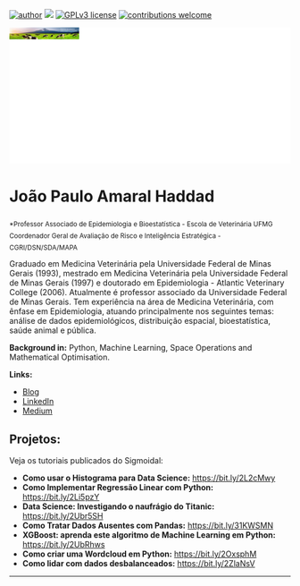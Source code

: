 [![author](https://img.shields.io/badge/author-carlosfab-red.svg)](https://www.linkedin.com/in/carlosfab) [![](https://img.shields.io/badge/python-3.7+-blue.svg)](https://www.python.org/downloads/release/python-365/) [![GPLv3 license](https://img.shields.io/badge/License-GPLv3-blue.svg)](http://perso.crans.org/besson/LICENSE.html) [![contributions welcome](https://img.shields.io/badge/contributions-welcome-brightgreen.svg?style=flat)](https://github.com/carlosfab/data_science/issues)

<p align="center">
  <img src="banner.png" width="999" height="243" >
</p>

# João Paulo Amaral Haddad
<Sub>*Professor Associado de Epidemiologia e Bioestatística - Escola de Veterinária UFMG</Sub>
<Sub>Coordenador Geral de Avaliação de Risco e Inteligência Estratégica - CGRI/DSN/SDA/MAPA</Sub>

Graduado em Medicina Veterinária pela Universidade Federal de Minas Gerais (1993), mestrado em Medicina Veterinária pela Universidade Federal de Minas Gerais (1997) e doutorado em Epidemiologia - Atlantic Veterinary College (2006). Atualmente é professor associado da Universidade Federal de Minas Gerais. Tem experiência na área de Medicina Veterinária, com ênfase em Epidemiologia, atuando principalmente nos seguintes temas: análise de dados epidemiológicos, distribuição espacial, bioestatística, saúde animal e pública.

**Background in:** Python, Machine Learning, Space Operations and Mathematical Optimisation.

**Links:**
* [Blog](http://sigmoidal.ai)
* [LinkedIn](https://www.linkedin.com/in/carlosfab)
* [Medium](https://www.medium.com)


## Projetos:
Veja os tutoriais publicados do Sigmoidal:

* **Como usar o Histograma para Data Science:** https://bit.ly/2L2cMwy
* **Como Implementar Regressão Linear com Python:** https://bit.ly/2Li5pzY
* **Data Science: Investigando o naufrágio do Titanic:** https://bit.ly/2Ubr5SH
* **Como Tratar Dados Ausentes com Pandas:** https://bit.ly/31KWSMN
* **XGBoost: aprenda este algoritmo de Machine Learning em Python:** https://bit.ly/2UbRhws
* **Como criar uma Wordcloud em Python:** https://bit.ly/2OxsphM
* **Como lidar com dados desbalanceados:** https://bit.ly/2ZlaNsV

---




